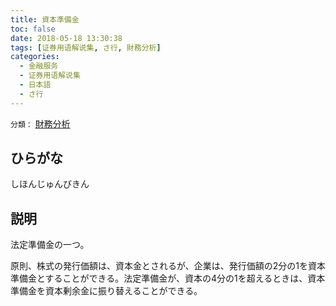```yaml
---
title: 資本準備金
toc: false
date: 2018-05-18 13:30:38
tags: [证券用语解说集, さ行, 財務分析]
categories:
  - 金融服务
  - 证券用语解说集
  - 日本語
  - さ行
---
```


`分類：` [財務分析](/tags/財務分析/)

## ひらがな

しほんじゅんびきん

## 説明

法定準備金の一つ。

原則、株式の発行価額は、資本金とされるが、企業は、発行価額の2分の1を資本準備金とすることができる。法定準備金が、資本の4分の1を超えるときは、資本準備金を資本剰余金に振り替えることができる。
